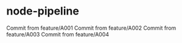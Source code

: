 # node-pipeline
Commit from feature/A001
Commit from feature/A002
Commit from feature/A003
Commit from feature/A004
